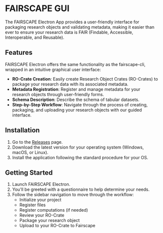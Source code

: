# FAIRSCAPE GUI

The FAIRSCAPE Electron App provides a user-friendly interface for packaging research objects and validating metadata, making it easier than ever to ensure your research data is FAIR (Findable, Accessible, Interoperable, and Reusable).

## Features

FAIRSCAPE Electron offers the same functionality as the fairscape-cli, wrapped in an intuitive graphical user interface:

- **RO-Crate Creation**: Easily create Research Object Crates (RO-Crates) to package your research data with its associated metadata.
- **Metadata Registration**: Register and manage metadata for your research objects through user-friendly forms.
- **Schema Description**: Describe the schema of tabular datasets.
- **Step-by-Step Workflow**: Navigate through the process of creating, packaging, and uploading your research objects with our guided interface.

## Installation

1. Go to the [Releases](https://github.com/fairscape/FairscapeFrontEnd/tags) page.
2. Download the latest version for your operating system (Windows, macOS, or Linux).
3. Install the application following the standard procedure for your OS.

## Getting Started

1. Launch FAIRSCAPE Electron.
2. You'll be greeted with a questionnaire to help determine your needs.
3. Follow the sidebar navigation to move through the workflow:
   - Initialize your project
   - Register files
   - Register computations (if needed)
   - Review your RO-Crate
   - Package your research object
   - Upload to your RO-Crate to Fairscape
